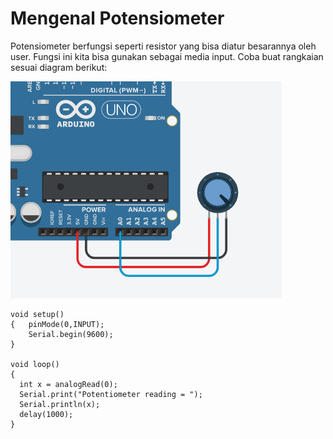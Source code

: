 # Mengenal Potensiometer

Potensiometer berfungsi seperti resistor yang bisa diatur besarannya oleh user. Fungsi ini kita bisa gunakan sebagai media input. Coba buat rangkaian sesuai diagram berikut:

![](res/potentiometer.png)

```
void setup()
{  	pinMode(0,INPUT);
  	Serial.begin(9600);
}

void loop()
{
  int x = analogRead(0);  
  Serial.print("Potentiometer reading = ");
  Serial.println(x);
  delay(1000);
}
```